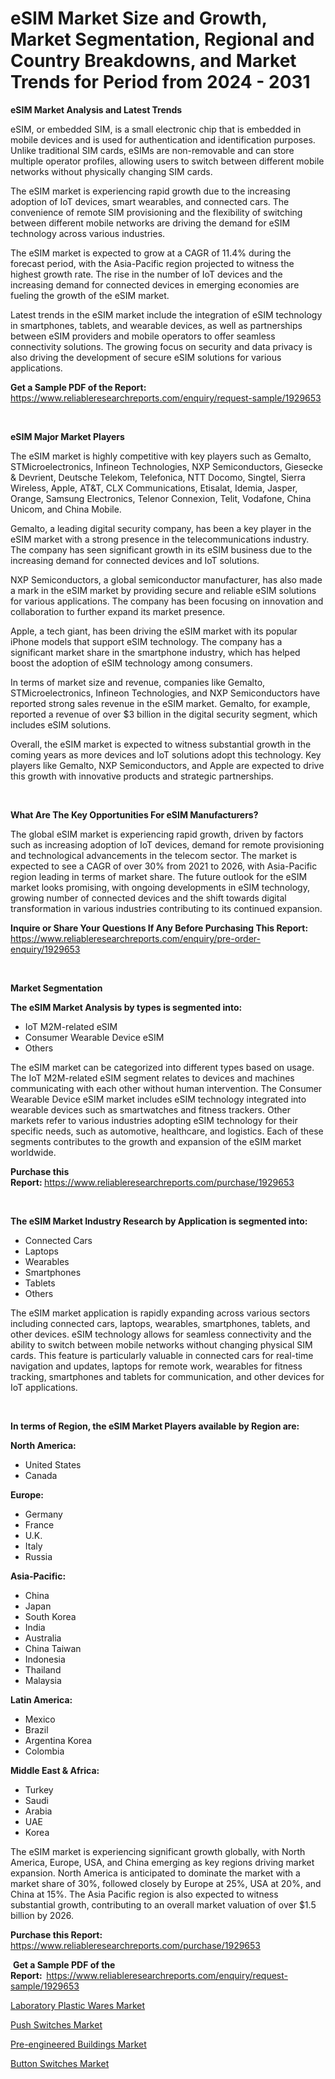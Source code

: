 <p><h1>eSIM Market Size and Growth, Market Segmentation, Regional and Country Breakdowns, and Market Trends for Period from 2024 -  2031</h1></p><p><strong>eSIM Market Analysis and Latest Trends</strong></p>
<p><p>eSIM, or embedded SIM, is a small electronic chip that is embedded in mobile devices and is used for authentication and identification purposes. Unlike traditional SIM cards, eSIMs are non-removable and can store multiple operator profiles, allowing users to switch between different mobile networks without physically changing SIM cards.</p><p>The eSIM market is experiencing rapid growth due to the increasing adoption of IoT devices, smart wearables, and connected cars. The convenience of remote SIM provisioning and the flexibility of switching between different mobile networks are driving the demand for eSIM technology across various industries.</p><p>The eSIM market is expected to grow at a CAGR of 11.4% during the forecast period, with the Asia-Pacific region projected to witness the highest growth rate. The rise in the number of IoT devices and the increasing demand for connected devices in emerging economies are fueling the growth of the eSIM market.</p><p>Latest trends in the eSIM market include the integration of eSIM technology in smartphones, tablets, and wearable devices, as well as partnerships between eSIM providers and mobile operators to offer seamless connectivity solutions. The growing focus on security and data privacy is also driving the development of secure eSIM solutions for various applications.</p></p>
<p><strong>Get a Sample PDF of the Report:&nbsp;</strong> <a href="https://www.reliableresearchreports.com/enquiry/request-sample/1929653">https://www.reliableresearchreports.com/enquiry/request-sample/1929653</a></p>
<p>&nbsp;</p>
<p><strong>eSIM Major Market Players</strong></p>
<p><p>The eSIM market is highly competitive with key players such as Gemalto, STMicroelectronics, Infineon Technologies, NXP Semiconductors, Giesecke & Devrient, Deutsche Telekom, Telefonica, NTT Docomo, Singtel, Sierra Wireless, Apple, AT&T, CLX Communications, Etisalat, Idemia, Jasper, Orange, Samsung Electronics, Telenor Connexion, Telit, Vodafone, China Unicom, and China Mobile.</p><p>Gemalto, a leading digital security company, has been a key player in the eSIM market with a strong presence in the telecommunications industry. The company has seen significant growth in its eSIM business due to the increasing demand for connected devices and IoT solutions.</p><p>NXP Semiconductors, a global semiconductor manufacturer, has also made a mark in the eSIM market by providing secure and reliable eSIM solutions for various applications. The company has been focusing on innovation and collaboration to further expand its market presence.</p><p>Apple, a tech giant, has been driving the eSIM market with its popular iPhone models that support eSIM technology. The company has a significant market share in the smartphone industry, which has helped boost the adoption of eSIM technology among consumers.</p><p>In terms of market size and revenue, companies like Gemalto, STMicroelectronics, Infineon Technologies, and NXP Semiconductors have reported strong sales revenue in the eSIM market. Gemalto, for example, reported a revenue of over $3 billion in the digital security segment, which includes eSIM solutions.</p><p>Overall, the eSIM market is expected to witness substantial growth in the coming years as more devices and IoT solutions adopt this technology. Key players like Gemalto, NXP Semiconductors, and Apple are expected to drive this growth with innovative products and strategic partnerships.</p></p>
<p>&nbsp;</p>
<p><strong>What Are The Key Opportunities For eSIM Manufacturers?</strong></p>
<p><p>The global eSIM market is experiencing rapid growth, driven by factors such as increasing adoption of IoT devices, demand for remote provisioning and technological advancements in the telecom sector. The market is expected to see a CAGR of over 30% from 2021 to 2026, with Asia-Pacific region leading in terms of market share. The future outlook for the eSIM market looks promising, with ongoing developments in eSIM technology, growing number of connected devices and the shift towards digital transformation in various industries contributing to its continued expansion.</p></p>
<p><strong>Inquire or Share Your Questions If Any Before Purchasing This Report:</strong> <a href="https://www.reliableresearchreports.com/enquiry/pre-order-enquiry/1929653">https://www.reliableresearchreports.com/enquiry/pre-order-enquiry/1929653</a></p>
<p>&nbsp;</p>
<p><strong>Market Segmentation</strong></p>
<p><strong>The eSIM Market Analysis by types is segmented into:</strong></p>
<p><ul><li>IoT M2M-related eSIM</li><li>Consumer Wearable Device eSIM</li><li>Others</li></ul></p>
<p><p>The eSIM market can be categorized into different types based on usage. The IoT M2M-related eSIM segment relates to devices and machines communicating with each other without human intervention. The Consumer Wearable Device eSIM market includes eSIM technology integrated into wearable devices such as smartwatches and fitness trackers. Other markets refer to various industries adopting eSIM technology for their specific needs, such as automotive, healthcare, and logistics. Each of these segments contributes to the growth and expansion of the eSIM market worldwide.</p></p>
<p><strong>Purchase this Report:&nbsp;</strong><a href="https://www.reliableresearchreports.com/purchase/1929653">https://www.reliableresearchreports.com/purchase/1929653</a></p>
<p>&nbsp;</p>
<p><strong>The eSIM Market Industry Research by Application is segmented into:</strong></p>
<p><ul><li>Connected Cars</li><li>Laptops</li><li>Wearables</li><li>Smartphones</li><li>Tablets</li><li>Others</li></ul></p>
<p><p>The eSIM market application is rapidly expanding across various sectors including connected cars, laptops, wearables, smartphones, tablets, and other devices. eSIM technology allows for seamless connectivity and the ability to switch between mobile networks without changing physical SIM cards. This feature is particularly valuable in connected cars for real-time navigation and updates, laptops for remote work, wearables for fitness tracking, smartphones and tablets for communication, and other devices for IoT applications.</p></p>
<p>&nbsp;</p>
<p><strong>In terms of Region, the eSIM Market Players available by Region are:</strong></p>
<p>
    <p> <strong> North America: </strong>
        <ul>
            <li>United States</li>
            <li>Canada</li>
        </ul>
        </p> 
    <p> <strong> Europe: </strong>
        <ul>
            <li>Germany</li>
            <li>France</li>
            <li>U.K.</li>
            <li>Italy</li>
            <li>Russia</li>
        </ul>
        </p> 
    <p> <strong> Asia-Pacific: </strong>
        <ul>
            <li>China</li>
            <li>Japan</li>
            <li>South Korea</li>
            <li>India</li>
            <li>Australia</li>
            <li>China Taiwan</li>
            <li>Indonesia</li>
            <li>Thailand</li>
            <li>Malaysia</li>
        </ul>
        </p> 
    <p> <strong> Latin America: </strong>
        <ul>
            <li>Mexico</li>
            <li>Brazil</li>
            <li>Argentina Korea</li>
            <li>Colombia</li>
        </ul>
        </p> 
    <p> <strong> Middle East & Africa: </strong>
        <ul>
            <li>Turkey</li>
            <li>Saudi</li>
            <li>Arabia</li>
            <li>UAE</li>
            <li>Korea</li>
        </ul>
    </p>
    </p>
<p><p>The eSIM market is experiencing significant growth globally, with North America, Europe, USA, and China emerging as key regions driving market expansion. North America is anticipated to dominate the market with a market share of 30%, followed closely by Europe at 25%, USA at 20%, and China at 15%. The Asia Pacific region is also expected to witness substantial growth, contributing to an overall market valuation of over $1.5 billion by 2026.</p></p>
<p><strong>Purchase this Report: </strong><a href="https://www.reliableresearchreports.com/purchase/1929653">https://www.reliableresearchreports.com/purchase/1929653</a></p>
<p>&nbsp;<strong>Get a Sample PDF of the Report:&nbsp;&nbsp;</strong><a href="https://www.reliableresearchreports.com/enquiry/request-sample/1929653">https://www.reliableresearchreports.com/enquiry/request-sample/1929653</a></p>
<p><strong></strong></p>
<p><p><a href="https://www.linkedin.com/pulse/global-laboratory-plastic-wares-market-types-applications-major-dyare?trackingId=%2BH1RNKGtebPJK%2FzKRpFf4w%3D%3D">Laboratory Plastic Wares Market</a></p><p><a href="https://github.com/yoshih12/Market-Research-Report-List-2/blob/main/push-switches-market.md">Push Switches Market</a></p><p><a href="https://www.linkedin.com/pulse/pre-engineered-buildings-market-share-amp-new-trends-analysis-dp0ie?trackingId=cXFxOdQN99%2BCyibDg2fdNw%3D%3D">Pre-engineered Buildings Market</a></p><p><a href="https://github.com/jerrycopelandthomaswsqd8q/Market-Research-Report-List-2/blob/main/button-switches-market.md">Button Switches Market</a></p></p>